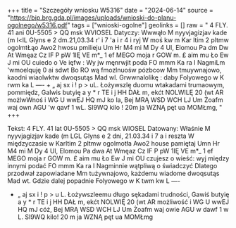 +++
title = "Szczegóły wniosku W5316"
date = "2024-06-14"
source = "https://bip.brg.gda.pl/images/uploads/wnioski-do-planu-ogolnego/w5316.pdf"
tags = ["wnioski-ogolne"]
geolinks = []
raw = " 4 FLY. 41 ani 0U-5505 > QQ msk WVIOSEL Datyczy: Wwwąło M nyyvjagizjav kade (m l<lL Glyns e 2 dm.21,03.34 r' i 7 'a i r 4 i ryj W moś kw  m Kar ltim 2 pltmw ogolmtŁąo Awo2 hwosu pmilieju Um Hr M4 mi M Dy 4 Ul, Elomou Pa dm Dw At Wmęaz Cz IF P  pW 1IĘ VE m*_ 1 ef MEGO moja r GOW m. £ aim mu Ło Ew J mi OU cuiedo o Ve ięfw : Wy jw męnrwjit poda FO mmm Ka ra I NagmiLm 'wmoelquję 0 ai sdwt Bo RO wą fmozlnuośw pózbcow Mm tmuywnajowo, kaodni wiaolwktw dwoqsutąs Mad wl. Grwwnalolikę : daby Folyowego w K rwm ka    L —-  + „ aj sx i ! p > uL. Łożywszlę duomu wtakadami trumaowym, pommiędz, Galwis butyię a y * r TE i  j HH DAŁ m,  ekćt NOLWILĘ 20 (wt AR możlwWnoś i WG U wwEJ HQ mJ ko la, Bej MRĄ WSD WCH LJ Um Żoafm waj own AGU 'w qavf 1 wL. SI9WQ kilo ! 20m ja WZNĄ pęt ua MOMŁmg, "
+++

Tekst:  4 FLY. 41 lat
0U-5505 > QQ msk
WIOSEL
Datowany: Właśnie M nyyvjagizjav kade (m LGL Glyns e 2 dni, 21.03.34
i 7 a i reszta
W międzyczasie w Karltim 2 pltmw ogolmotła Awo2 house pamiętaj Umn
Hr M4 mi M Dy 4 Ul, Elomou Pa dwa At Wmęaz Cz IF P pW 1IĘ VE m*_ 1 ef MEGO moja
r GOW m. £ aim mu Ło Ew J mi OU czujesz o wieść: wyj między innymi podać FO mmm Ka ra I
Nagminnie wątpliwą o świadczyć Dlatego przodwał zapowiadane Mm tużywnajowo,
każdemu wiadome dwoqsutąs Mad wt. Gdzie dalej popadnie Folyowego w K twm kw
   L —-
 + „ aj sx i ! p >
u L. Łożywszleemu długo sękadami trudności, Gawiś butyię a
y * r TE i j
HH DAŁ m, ekćt NOLWIĘ 20 (wt AR możliwość i WG U wwEJ HQ mJ cóż, Bej MRĄ WSD WCH LJ
Um Żoafm waj owie AGU w dawf 1 w L. SI9WQ kilo! 20 m ja WZNĄ pęt ua MOMŁmg


